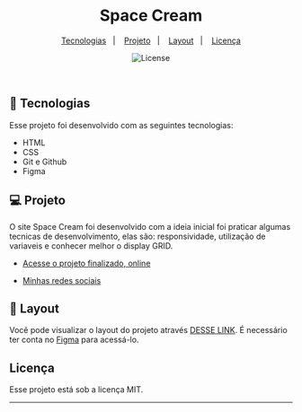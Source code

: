 <h1 align="center"> Space Cream </h1>

<p align="center">
  <a href="#-tecnologias">Tecnologias</a>&nbsp;&nbsp;&nbsp;|&nbsp;&nbsp;&nbsp;
  <a href="#-projeto">Projeto</a>&nbsp;&nbsp;&nbsp;|&nbsp;&nbsp;&nbsp;
  <a href="#-layout">Layout</a>&nbsp;&nbsp;&nbsp;|&nbsp;&nbsp;&nbsp;
  <a href="#memo-licença">Licença</a>
</p>

<p align="center">
  <img alt="License" src="https://imgur.com/ybskEyK.jpg">
</p>

<br>

## 🚀 Tecnologias

Esse projeto foi desenvolvido com as seguintes tecnologias:

- HTML
- CSS
- Git e Github
- Figma

## 💻 Projeto

O site Space Cream foi desenvolvido com a ideia inicial foi praticar algumas tecnicas de desenvolvimento, elas são: responsividade, utilização de variaveis e conhecer melhor o display GRID.

- [Acesse o projeto finalizado, online](https://villa11rubia.github.io/space-cream-DESAFIO/)

- [Minhas redes sociais](https://linktr.ee/villaRubia)

## 🔖 Layout

Você pode visualizar o layout do projeto através [DESSE LINK](https://www.figma.com/file/u8y3iXFIhAn2dak2J6CbJN/Stage-03-Grid-com-anima%C3%A7%C3%B5es-Copy?fuid=828457801025190964). É necessário ter conta no [Figma](https://figma.com) para acessá-lo.

##  Licença

Esse projeto está sob a licença MIT.

---
